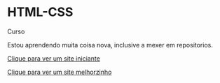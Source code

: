# HTML-CSS
 Curso

Estou aprendendo muita coisa nova, inclusive a mexer em repositorios.

<a href="https://marceloroldo.github.io/HTML--CSS/desafio09/desafio09.html">Clique para ver um site iniciante</a> <br>

<a href="https://marceloroldo.github.io/HTML--CSS/aula20.desafio10/index">Clique para ver um site melhorzinho</a>
